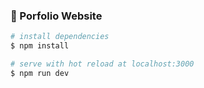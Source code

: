 ### 🎉 Porfolio Website

```bash
# install dependencies
$ npm install

# serve with hot reload at localhost:3000
$ npm run dev
```
